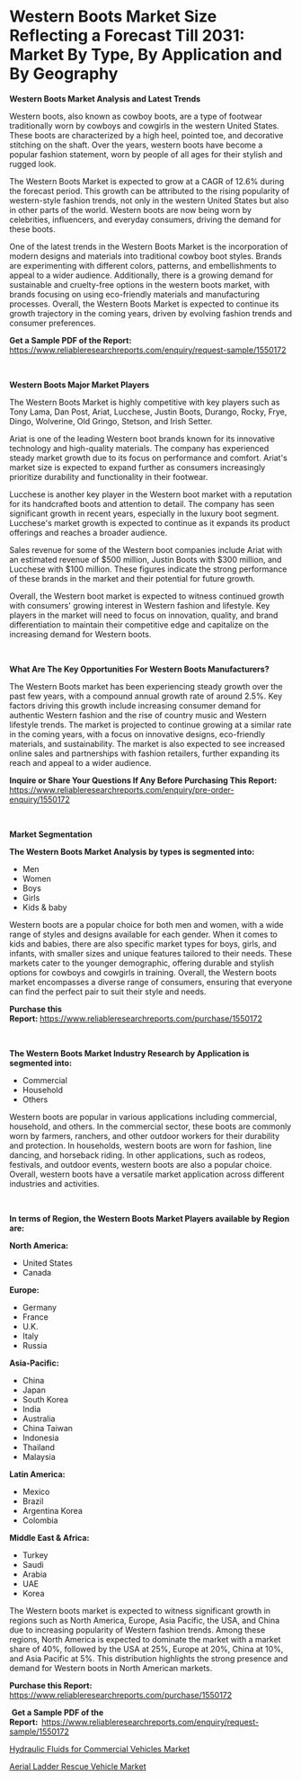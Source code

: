 <p><h1>Western Boots Market Size Reflecting a Forecast Till 2031: Market By Type, By Application and By Geography</h1></p><p><strong>Western Boots Market Analysis and Latest Trends</strong></p>
<p><p>Western boots, also known as cowboy boots, are a type of footwear traditionally worn by cowboys and cowgirls in the western United States. These boots are characterized by a high heel, pointed toe, and decorative stitching on the shaft. Over the years, western boots have become a popular fashion statement, worn by people of all ages for their stylish and rugged look.</p><p>The Western Boots Market is expected to grow at a CAGR of 12.6% during the forecast period. This growth can be attributed to the rising popularity of western-style fashion trends, not only in the western United States but also in other parts of the world. Western boots are now being worn by celebrities, influencers, and everyday consumers, driving the demand for these boots.</p><p>One of the latest trends in the Western Boots Market is the incorporation of modern designs and materials into traditional cowboy boot styles. Brands are experimenting with different colors, patterns, and embellishments to appeal to a wider audience. Additionally, there is a growing demand for sustainable and cruelty-free options in the western boots market, with brands focusing on using eco-friendly materials and manufacturing processes. Overall, the Western Boots Market is expected to continue its growth trajectory in the coming years, driven by evolving fashion trends and consumer preferences.</p></p>
<p><strong>Get a Sample PDF of the Report:&nbsp;</strong> <a href="https://www.reliableresearchreports.com/enquiry/request-sample/1550172">https://www.reliableresearchreports.com/enquiry/request-sample/1550172</a></p>
<p>&nbsp;</p>
<p><strong>Western Boots Major Market Players</strong></p>
<p><p>The Western Boots Market is highly competitive with key players such as Tony Lama, Dan Post, Ariat, Lucchese, Justin Boots, Durango, Rocky, Frye, Dingo, Wolverine, Old Gringo, Stetson, and Irish Setter.</p><p>Ariat is one of the leading Western boot brands known for its innovative technology and high-quality materials. The company has experienced steady market growth due to its focus on performance and comfort. Ariat's market size is expected to expand further as consumers increasingly prioritize durability and functionality in their footwear.</p><p>Lucchese is another key player in the Western boot market with a reputation for its handcrafted boots and attention to detail. The company has seen significant growth in recent years, especially in the luxury boot segment. Lucchese's market growth is expected to continue as it expands its product offerings and reaches a broader audience.</p><p>Sales revenue for some of the Western boot companies include Ariat with an estimated revenue of $500 million, Justin Boots with $300 million, and Lucchese with $100 million. These figures indicate the strong performance of these brands in the market and their potential for future growth.</p><p>Overall, the Western boot market is expected to witness continued growth with consumers' growing interest in Western fashion and lifestyle. Key players in the market will need to focus on innovation, quality, and brand differentiation to maintain their competitive edge and capitalize on the increasing demand for Western boots.</p></p>
<p>&nbsp;</p>
<p><strong>What Are The Key Opportunities For Western Boots Manufacturers?</strong></p>
<p><p>The Western Boots market has been experiencing steady growth over the past few years, with a compound annual growth rate of around 2.5%. Key factors driving this growth include increasing consumer demand for authentic Western fashion and the rise of country music and Western lifestyle trends. The market is projected to continue growing at a similar rate in the coming years, with a focus on innovative designs, eco-friendly materials, and sustainability. The market is also expected to see increased online sales and partnerships with fashion retailers, further expanding its reach and appeal to a wider audience.</p></p>
<p><strong>Inquire or Share Your Questions If Any Before Purchasing This Report:</strong> <a href="https://www.reliableresearchreports.com/enquiry/pre-order-enquiry/1550172">https://www.reliableresearchreports.com/enquiry/pre-order-enquiry/1550172</a></p>
<p>&nbsp;</p>
<p><strong>Market Segmentation</strong></p>
<p><strong>The Western Boots Market Analysis by types is segmented into:</strong></p>
<p><ul><li>Men</li><li>Women</li><li>Boys</li><li>Girls</li><li>Kids & baby</li></ul></p>
<p><p>Western boots are a popular choice for both men and women, with a wide range of styles and designs available for each gender. When it comes to kids and babies, there are also specific market types for boys, girls, and infants, with smaller sizes and unique features tailored to their needs. These markets cater to the younger demographic, offering durable and stylish options for cowboys and cowgirls in training. Overall, the Western boots market encompasses a diverse range of consumers, ensuring that everyone can find the perfect pair to suit their style and needs.</p></p>
<p><strong>Purchase this Report:&nbsp;</strong><a href="https://www.reliableresearchreports.com/purchase/1550172">https://www.reliableresearchreports.com/purchase/1550172</a></p>
<p>&nbsp;</p>
<p><strong>The Western Boots Market Industry Research by Application is segmented into:</strong></p>
<p><ul><li>Commercial</li><li>Household</li><li>Others</li></ul></p>
<p><p>Western boots are popular in various applications including commercial, household, and others. In the commercial sector, these boots are commonly worn by farmers, ranchers, and other outdoor workers for their durability and protection. In households, western boots are worn for fashion, line dancing, and horseback riding. In other applications, such as rodeos, festivals, and outdoor events, western boots are also a popular choice. Overall, western boots have a versatile market application across different industries and activities.</p></p>
<p>&nbsp;</p>
<p><strong>In terms of Region, the Western Boots Market Players available by Region are:</strong></p>
<p>
    <p> <strong> North America: </strong>
        <ul>
            <li>United States</li>
            <li>Canada</li>
        </ul>
        </p> 
    <p> <strong> Europe: </strong>
        <ul>
            <li>Germany</li>
            <li>France</li>
            <li>U.K.</li>
            <li>Italy</li>
            <li>Russia</li>
        </ul>
        </p> 
    <p> <strong> Asia-Pacific: </strong>
        <ul>
            <li>China</li>
            <li>Japan</li>
            <li>South Korea</li>
            <li>India</li>
            <li>Australia</li>
            <li>China Taiwan</li>
            <li>Indonesia</li>
            <li>Thailand</li>
            <li>Malaysia</li>
        </ul>
        </p> 
    <p> <strong> Latin America: </strong>
        <ul>
            <li>Mexico</li>
            <li>Brazil</li>
            <li>Argentina Korea</li>
            <li>Colombia</li>
        </ul>
        </p> 
    <p> <strong> Middle East & Africa: </strong>
        <ul>
            <li>Turkey</li>
            <li>Saudi</li>
            <li>Arabia</li>
            <li>UAE</li>
            <li>Korea</li>
        </ul>
    </p>
    </p>
<p><p>The Western boots market is expected to witness significant growth in regions such as North America, Europe, Asia Pacific, the USA, and China due to increasing popularity of Western fashion trends. Among these regions, North America is expected to dominate the market with a market share of 40%, followed by the USA at 25%, Europe at 20%, China at 10%, and Asia Pacific at 5%. This distribution highlights the strong presence and demand for Western boots in North American markets.</p></p>
<p><strong>Purchase this Report: </strong><a href="https://www.reliableresearchreports.com/purchase/1550172">https://www.reliableresearchreports.com/purchase/1550172</a></p>
<p>&nbsp;<strong>Get a Sample PDF of the Report:&nbsp;&nbsp;</strong><a href="https://www.reliableresearchreports.com/enquiry/request-sample/1550172">https://www.reliableresearchreports.com/enquiry/request-sample/1550172</a></p>
<p><strong></strong></p>
<p><p><a href="https://forested-sushi-9b0.notion.site/Hydraulic-Fluids-for-Commercial-Vehicles-Market-Growth-Market-Trends-COVID-19-Impact-and-Forecast-fa02421efc7f493cacd23447ad96df0a">Hydraulic Fluids for Commercial Vehicles Market</a></p><p><a href="https://lydian-appliance-61d.notion.site/Aerial-Ladder-Rescue-Vehicle-Market-Size-and-Growth-Market-Segmentation-Regional-and-Country-Break-12a982012ed34799bca79efaefb385f2">Aerial Ladder Rescue Vehicle Market</a></p></p>